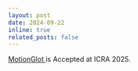 ```yaml
---
layout: post
date: 2024-09-22 
inline: true
related_posts: false
---
```


<a href="https://arxiv.org/abs/2410.16623"> MotionGlot </a> is Accepted at ICRA 2025.